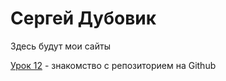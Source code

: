 # Сергей Дубовик

Здесь будут мои сайты


[Урок 12](https://github.com/saydubs.github.io/lesson_12/ "Это мое домашнее задание") - знакомство с репозиторием на Github

